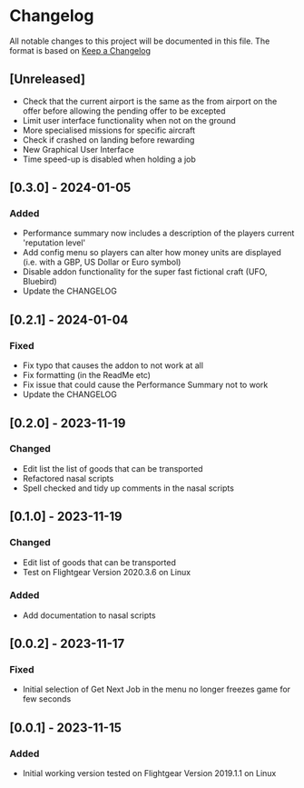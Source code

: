 # Changelog

All notable changes to this project will be documented in this file.
The format is based on [Keep a Changelog](https://keepachangelog.com/en/1.0.0/)

## [Unreleased]

- Check that the current airport is the same as the from airport on the offer before allowing the pending offer to be excepted
- Limit user interface functionality when not on the ground
- More specialised missions for specific aircraft
- Check if crashed on landing before rewarding
- New Graphical User Interface
- Time speed-up is disabled when holding a job
 
## [0.3.0] - 2024-01-05

### Added

- Performance summary now includes a description of the players current 'reputation level'
- Add config menu so players can alter how money units are displayed (i.e. with a GBP, US Dollar or Euro symbol)
- Disable addon functionality for the super fast fictional craft (UFO, Bluebird)
- Update the CHANGELOG

## [0.2.1] - 2024-01-04

### Fixed

- Fix typo that causes the addon to not work at all
- Fix formatting (in the ReadMe etc)
- Fix issue that could cause the Performance Summary not to work
- Update the CHANGELOG

## [0.2.0] - 2023-11-19

### Changed

- Edit list the list of goods that can be transported
- Refactored nasal scripts
- Spell checked and tidy up comments in the nasal scripts

## [0.1.0] - 2023-11-19

### Changed

- Edit list of goods that can be transported
- Test on Flightgear Version 2020.3.6 on Linux

### Added

- Add documentation to nasal scripts

## [0.0.2] - 2023-11-17

### Fixed

- Initial selection of Get Next Job in the menu no longer freezes game for few seconds

## [0.0.1] - 2023-11-15

### Added

- Initial working version tested on Flightgear Version 2019.1.1 on Linux
